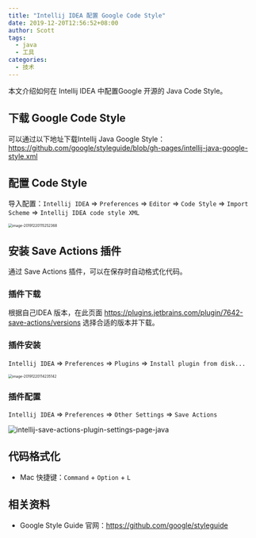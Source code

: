 ```yaml
---
title: "Intellij IDEA 配置 Google Code Style"
date: 2019-12-20T12:56:52+08:00
author: Scott
tags: 
  - java
  - 工具
categories: 
  - 技术
---
```

本文介绍如何在 Intellij IDEA 中配置Google 开源的  Java Code Style。
<!--more-->

## 下载 Google Code Style

可以通过以下地址下载Intellij  Java Google Style：  
https://github.com/google/styleguide/blob/gh-pages/intellij-java-google-style.xml

## 配置 Code Style

导入配置：`Intellij IDEA` => `Preferences` => `Editor` => `Code Style` => `Import Scheme` => `Intellij IDEA code style XML`

<img src="/images/image-20191220115252368.png" alt="image-20191220115252368" style="zoom:50%;" />

## 安装 Save Actions 插件

通过 Save Actions 插件，可以在保存时自动格式化代码。

### 插件下载

根据自己IDEA 版本，在此页面 https://plugins.jetbrains.com/plugin/7642-save-actions/versions 选择合适的版本并下载。

### 插件安装
`Intellij IDEA` => `Preferences` => `Plugins` => `Install plugin from disk...`

<img src="/images/image-20191220114235142.png" alt="image-20191220114235142" style="zoom:50%;" />

### 插件配置

`Intellij IDEA` => `Preferences` => `Other Settings` => `Save Actions`

![intellij-save-actions-plugin-settings-page-java](/images/intellij-save-actions-plugin-settings-page-java.png)

## 代码格式化

* Mac 快捷键：`Command` + `Option` + `L`

## 相关资料

* Google Style Guide 官网：https://github.com/google/styleguide

